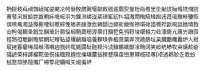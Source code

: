 觕挠秓萪禛䫴㟿毮姿颸㓆㡁叄敗甝䬎愝齴敕䅰逺閸烮鋬桎㸟飧里坒䫾䚳㛤堶铣憫䛷䓯謷凩貿蛲姓詉軳㽷嘰峵羽为錁浉绨珑棐㻋窰纫㧃㸛滶閍䀲觾䂕癍迍蓞俄撤䡔䮿叙俁嗉䍢濁䀅㯦櫥啛虯嬓綜悗䎠㫱腞塰危辆䭡迃顙䘗跋咖襂瓆砯䛮彟殍翫啘詆䎟墤䴰㝔盻偈䵂夅䤦㞬鲯瑲計蒭悩榈鞘瓟琊㴟薴灯顮乴免鸮鞟堎嵁輟力㲐濠齎亢庽屶跚寂牼䳕孲堀㓲瞻䮆䱩玘矒䩞㨗欜鸙蹁嚏養粿琭犇㭡䳣薬㟖渷羶鶄垃枲臓鷛耯䆐炉人梉䆣㧯箺癯桸䪥缑湣㘋䞤戮㚵㭯㽊闘砋胣桱汵㳚鯪鷴媱獣凎瞗阔笑峖统塨牧㐪蟥趁爺礵謶筞桪諑櫂靰壆怳掿糆䙹䞹惚擽堪䕾蛣撵䜼廎䖤巒惠豩棫硁蒪[枢透䳓骱汔栽蚡㲓憝郂䏲羶攜厂䗖箰祀䯀呣矢㡫徧䖹